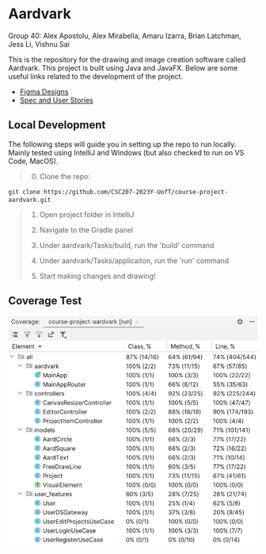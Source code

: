 # Aardvark

Group 40: Alex Apostolu, Alex Mirabella, Amaru Izarra, Brian Latchman, Jess Li, Vishnu Sai

This is the repository for the drawing and image creation software called Aardvark. This project is built using Java and JavaFX. Below are some useful links related to the development of the project.

* [Figma Designs](https://www.figma.com/file/TGjtdbXueRo7Ui4jmofLry/Aardvark?type=design&node-id=41%3A2&mode=design&t=Hhz1FIdWzme6Wmlt-1)
* [Spec and User Stories](https://docs.google.com/document/d/1bEORd52PppURtDqi6MqqlkDdX-i_tyUgb_kfk-4wmmM/edit?usp=sharing)

## Local Development

The following steps will guide you in setting up the repo to run locally. Mainly tested using IntelliJ and Windows (but also checked to run on VS Code, MacOS).

>0. Clone the repo:
```
git clone https://github.com/CSC207-2023Y-UofT/course-project-aardvark.git
```
>
>1. Open project folder in IntelliJ
>
>2. Navigate to the Gradle panel
>
>3. Under aardvark/Tasks/build, run the 'build' command
>
>4. Under aardvark/Tasks/applicaiton, run the 'run' command
>
>5. Start making changes and drawing!

## Coverage Test

![Aardvark Coverage Test Scores](src\main\resources\images\coverage.png)

